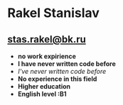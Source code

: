 # Rakel Stanislav
## stas.rakel@bk.ru
* **no work expirience**
* **I have never written code before**
* *I've never written code before*
* **No experience in this field**
* **Higher education**
* **English level :B1**